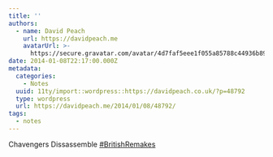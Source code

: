 ```yaml
---
title: ''
authors:
  - name: David Peach
    url: https://davidpeach.me
    avatarUrl: >-
      https://secure.gravatar.com/avatar/4d7faf5eee1f055a85788c44936b8995eaab6dfb004e7854ec747ccb272e91ee?s=96&d=mm&r=g
date: 2014-01-08T22:17:00.000Z
metadata:
  categories:
    - Notes
  uuid: 11ty/import::wordpress::https://davidpeach.co.uk/?p=48792
  type: wordpress
  url: https://davidpeach.me/2014/01/08/48792/
tags:
  - notes
---
```

Chavengers Dissassemble [#BritishRemakes](https://twitter.com/search?q=%23BritishRemakes)